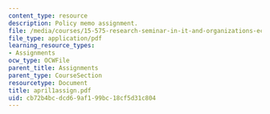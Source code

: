 ```yaml
---
content_type: resource
description: Policy memo assignment.
file: /media/courses/15-575-research-seminar-in-it-and-organizations-economic-perspectives-spring-2004/cb72b4bcdcd69af199bc18cf5d31c804_april1assign.pdf
file_type: application/pdf
learning_resource_types:
- Assignments
ocw_type: OCWFile
parent_title: Assignments
parent_type: CourseSection
resourcetype: Document
title: april1assign.pdf
uid: cb72b4bc-dcd6-9af1-99bc-18cf5d31c804
---
```

